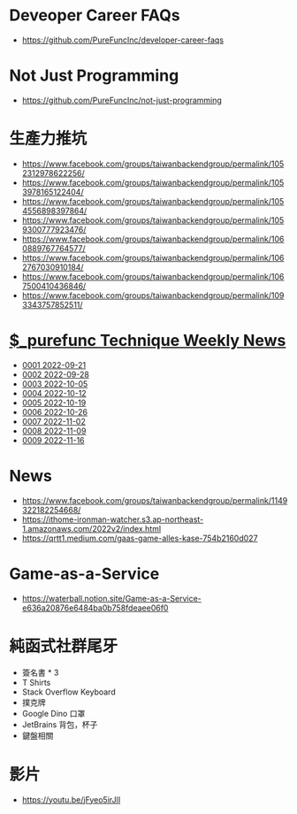 # Deveoper Career FAQs
* https://github.com/PureFuncInc/developer-career-faqs

# Not Just Programming
* https://github.com/PureFuncInc/not-just-programming

# 生產力推坑
* https://www.facebook.com/groups/taiwanbackendgroup/permalink/1052312978622256/
* https://www.facebook.com/groups/taiwanbackendgroup/permalink/1053978165122404/
* https://www.facebook.com/groups/taiwanbackendgroup/permalink/1054556898397864/
* https://www.facebook.com/groups/taiwanbackendgroup/permalink/1059300777923476/
* https://www.facebook.com/groups/taiwanbackendgroup/permalink/1060889767764577/
* https://www.facebook.com/groups/taiwanbackendgroup/permalink/1062767030910184/
* https://www.facebook.com/groups/taiwanbackendgroup/permalink/1067500410436846/
* https://www.facebook.com/groups/taiwanbackendgroup/permalink/1093343757852511/

# [$_purefunc Technique Weekly News](https://github.com/PureFuncInc/purefunc-technique-weekly-news)
* [0001 2022-09-21](https://github.com/PureFuncInc/purefunc-technique-weekly-news/milestone/1?closed=1)
* [0002 2022-09-28](https://github.com/PureFuncInc/purefunc-technique-weekly-news/milestone/2?closed=1)
* [0003 2022-10-05](https://github.com/PureFuncInc/purefunc-technique-weekly-news/milestone/3?closed=1)
* [0004 2022-10-12](https://github.com/PureFuncInc/purefunc-technique-weekly-news/milestone/4?closed=1)
* [0005 2022-10-19](https://github.com/PureFuncInc/purefunc-technique-weekly-news/milestone/5?closed=1)
* [0006 2022-10-26](https://github.com/PureFuncInc/purefunc-technique-weekly-news/milestone/6?closed=1)
* [0007 2022-11-02](https://github.com/PureFuncInc/purefunc-technique-weekly-news/milestone/7?closed=1)
* [0008 2022-11-09](https://github.com/PureFuncInc/purefunc-technique-weekly-news/milestone/8?closed=1)
* [0009 2022-11-16](https://github.com/PureFuncInc/purefunc-technique-weekly-news/milestone/9?closed=1)

# News
* https://www.facebook.com/groups/taiwanbackendgroup/permalink/1149322182254668/
* https://ithome-ironman-watcher.s3.ap-northeast-1.amazonaws.com/2022v2/index.html
* https://qrtt1.medium.com/gaas-game-alles-kase-754b2160d027

# Game-as-a-Service
* https://waterball.notion.site/Game-as-a-Service-e636a20876e6484ba0b758fdeaee06f0

# 純函式社群尾牙
* 簽名書 * 3
* T Shirts
* Stack Overflow Keyboard
* 撲克牌
* Google Dino 口罩
* JetBrains 背包，杯子
* 鍵盤相關

# 影片
* https://youtu.be/jFyeo5irJlI
